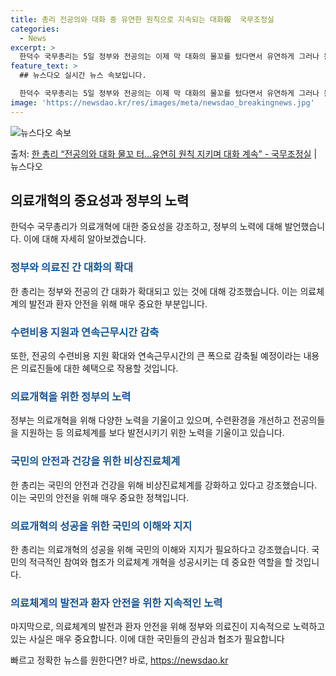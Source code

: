 ```yaml
---
title: 총리 전공의와 대화 중 유연한 원칙으로 지속되는 대화報  국무조정실
categories:
  - News
excerpt: >
  한덕수 국무총리는 5일 정부와 전공의는 이제 막 대화의 물꼬를 텄다면서 유연하게 그러나 원칙을 지키며 앞으로…
feature_text: >
  ## 뉴스다오 실시간 뉴스 속보입니다.

  한덕수 국무총리는 5일 정부와 전공의는 이제 막 대화의 물꼬를 텄다면서 유연하게 그러나 원칙을 지키며 앞으로…
image: 'https://newsdao.kr/res/images/meta/newsdao_breakingnews.jpg'
---
```


![뉴스다오 속보](https://newsdao.kr/res/images/meta/newsdao_breakingnews.jpg)

<p>출처: <a href="https://newsdao.kr/3520" rel="dofollow">한 총리 “전공의와 대화 물꼬 터…유연히 원칙 지키며 대화 계속”  - 국무조정실</a> | 뉴스다오</p>

<h2 data-ke-size="size26">의료개혁의 중요성과 정부의 노력</h2>
<p data-ke-size="size16">한덕수 국무총리가 의료개혁에 대한 중요성을 강조하고, 정부의 노력에 대해 발언했습니다. 이에 대해 자세히 알아보겠습니다.</p>

<h3><b><span style="color: #1a5490;">정부와 의료진 간 대화의 확대</span></b></h3>
<p data-ke-size="size16">한 총리는 정부와 전공의 간 대화가 확대되고 있는 것에 대해 강조했습니다. 이는 의료체계의 발전과 환자 안전을 위해 매우 중요한 부분입니다.</p>

<h3><b><span style="color: #1a5490;">수련비용 지원과 연속근무시간 감축</span></b></h3>
<p data-ke-size="size16">또한, 전공의 수련비용 지원 확대와 연속근무시간의 큰 폭으로 감축될 예정이라는 내용은 의료진들에 대한 혜택으로 작용할 것입니다.</p>

<h3><b><span style="color: #1a5490;">의료개혁을 위한 정부의 노력</span></b></h3>
<p data-ke-size="size16">정부는 의료개혁을 위해 다양한 노력을 기울이고 있으며, 수련환경을 개선하고 전공의들을 지원하는 등 의료체계를 보다 발전시키기 위한 노력을 기울이고 있습니다.</p>

<h3><b><span style="color: #1a5490;">국민의 안전과 건강을 위한 비상진료체계</span></b></h3>
<p data-ke-size="size16">한 총리는 국민의 안전과 건강을 위해 비상진료체계를 강화하고 있다고 강조했습니다. 이는 국민의 안전을 위해 매우 중요한 정책입니다.</p>

<h3><b><span style="color: #1a5490;">의료개혁의 성공을 위한 국민의 이해와 지지</span></b></h3>
<p data-ke-size="size16">한 총리는 의료개혁의 성공을 위해 국민의 이해와 지지가 필요하다고 강조했습니다. 국민의 적극적인 참여와 협조가 의료체계 개혁을 성공시키는 데 중요한 역할을 할 것입니다.</p>

<h3><b><span style="color: #1a5490;">의료체계의 발전과 환자 안전을 위한 지속적인 노력</span></b></h3>
<p data-ke-size="size16">마지막으로, 의료체계의 발전과 환자 안전을 위해 정부와 의료진이 지속적으로 노력하고 있는 사실은 매우 중요합니다. 이에 대한 국민들의 관심과 협조가 필요합니다</p>
 

빠르고 정확한 뉴스를 원한다면? 바로, <a href="https://newsdao.kr" rel="dofollow">https://newsdao.kr</a>


